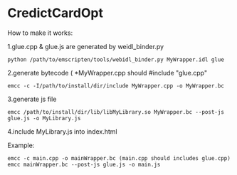 # CredictCardOpt

How to make it works:

1.glue.cpp & glue.js are generated by weidl_binder.py
```
python /path/to/emscripten/tools/webidl_binder.py MyWrapper.idl glue
```
    
2.generate bytecode (
    *MyWrapper.cpp should #include "glue.cpp"
```
emcc -c -I/path/to/install/dir/include MyWrapper.cpp -o MyWrapper.bc
```
3.generate js file
```    
emcc /path/to/install/dir/lib/libMyLibrary.so MyWrapper.bc --post-js glue.js -o MyLibrary.js
```
4.include MyLibrary.js into index.html

Example:
```
emcc -c main.cpp -o mainWrapper.bc (main.cpp should includes glue.cpp)
emcc mainWrapper.bc --post-js glue.js -o main.js
```

